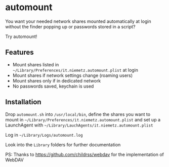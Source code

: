 # automount

You want your needed network shares mounted automatically at login without the finder popping up or passwords stored in a script?

Try automount!

## Features

- Mount shares listed in `~/Library/Preferences/it.niemetz.automount.plist` at login
- Mount shares if network settings change (roaming users)
- Mount shares only if in dedicated network
- No passwords saved, keychain is used

## Installation

Drop `automount.sh` into `/usr/local/bin`, define the shares you want to mount in `~/Library/Preferences/it.niemetz.automount.plist` and set up a LaunchAgent with `~/Library/LauchAgents/it.niemetz.automount.plist`

Log in `~/Library/Logs/automount.log`


Look into the `Library` folders for further documentation



PS: Thanks to https://github.com/childrss/webdav for the implementation of WebDAV
